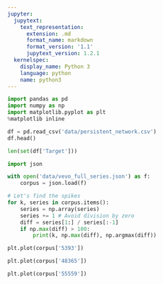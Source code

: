 ```yaml
---
jupyter:
  jupytext:
    text_representation:
      extension: .md
      format_name: markdown
      format_version: '1.1'
      jupytext_version: 1.2.1
  kernelspec:
    display_name: Python 3
    language: python
    name: python3
---
```


```python
import pandas as pd
import numpy as np
import matplotlib.pyplot as plt
%matplotlib inline
```

```python
df = pd.read_csv('data/persistent_network.csv')
df.head()
```

```python
len(set(df['Target']))
```

```python
import json

with open('data/vevo_full_series.json') as f:
    corpus = json.load(f)
```

```python
# Let's find the spikes
for k, series in corpus.items():
    series = np.array(series)
    series += 1 # Avoid division by zero
    diff = series[1:] / series[:-1]
    if np.max(diff) > 100:
        print(k, np.max(diff), np.argmax(diff))
```

```python
plt.plot(corpus['5393'])
```

```python
plt.plot(corpus['48365'])
```

```python
plt.plot(corpus['55559'])
```

```python

```
